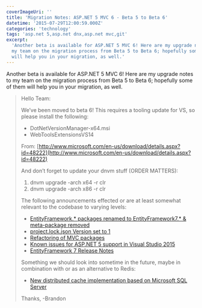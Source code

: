 ```yaml
---
coverImageUri: ''
title: 'Migration Notes: ASP.NET 5 MVC 6 - Beta 5 to Beta 6'
datetime: '2015-07-29T12:00:59.000Z'
categories: 'technology'
tags: 'asp.net 5,asp.net dnx,asp.net mvc,git'
excerpt:
  'Another beta is available for ASP.NET 5 MVC 6! Here are my upgrade notes to
  my team on the migration process from Beta 5 to Beta 6; hopefully some of them
  will help you in your migration, as well.'
---
```


Another beta is available for ASP.NET 5 MVC 6! Here are my upgrade notes to my
team on the migration process from Beta 5 to Beta 6; hopefully some of them will
help you in your migration, as well.

> Hello Team:
>
> We’ve been moved to beta 6! This requires a tooling update for VS, so please
> install the following:
>
> - DotNetVersionManager-x64.msi
> - WebToolsExtensionsVS14
>
> From:
> [http://www.microsoft.com/en-us/download/details.aspx?id=48222](http://www.microsoft.com/en-us/download/details.aspx?id=48222)
>
> And don’t forget to update your dnvm stuff (ORDER MATTERS):
>
> 1. dnvm upgrade -arch x64 -r clr
> 2. dnvm upgrade -arch x86 -r clr
>
> The following announcements effected or are at least somewhat relevant to the
> codebase to varying levels:
>
> - [EntityFramework.\* packages renamed to EntityFramework7.\* & meta-package removed](https://github.com/aspnet/Announcements/issues/42)
> - [project.lock.json Version set to 1](https://github.com/aspnet/Announcements/issues/37)
> - [Refactoring of MVC packages](https://github.com/aspnet/Announcements/issues/49)
> - [Known issues for ASP.NET 5 support in Visual Studio 2015](https://github.com/aspnet/Tooling/blob/master/known-issues.md)
> - [EntityFramework 7 Release Notes](https://github.com/aspnet/EntityFramework/releases)
>
> Something we should look into sometime in the future, maybe in combination
> with or as an alternative to Redis:
>
> - [New distributed cache implementation based on Microsoft SQL Server](https://github.com/aspnet/Announcements/issues/43)
>
> Thanks, -Brandon

